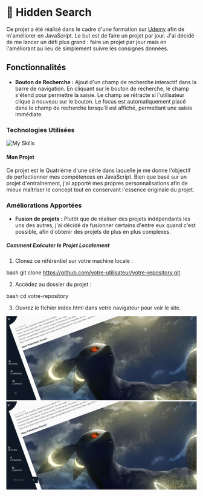 # :flower_playing_cards: Hidden Search

Ce projet a été réalisé dans le cadre d'une formation sur [Udemy](https://www.udemy.com/course/50-projects-50-days/) afin de m'améliorer en JavaScript. Le but est de faire un projet par jour. J'ai décidé de me lancer un défi plus grand : faire un projet par jour mais en l'améliorant au lieu de simplement suivre les consignes données.

## Fonctionnalités

- **Bouton de Recherche :** Ajout d'un champ de recherche interactif dans la barre de navigation.
  En cliquant sur le bouton de recherche, le champ s'étend pour permettre la saisie.
  Le champ se rétracte si l'utilisateur clique à nouveau sur le bouton.
  Le focus est automatiquement placé dans le champ de recherche lorsqu'il est affiché, permettant une saisie immédiate.

### Technologies Utilisées

![My Skills](https://skillicons.dev/icons?i=html,css,js)

#### Mon Projet

Ce projet est le Quatrième d'une série dans laquelle je me donne l'objectif de perfectionner mes compétences en JavaScript. Bien que basé sur un projet d'entraînement, j'ai apporté mes propres personnalisations afin de mieux maîtriser le concept tout en conservant l'essence originale du projet.

### Améliorations Apportées

- **Fusion de projets :** Plutôt que de réaliser des projets indépendants les uns des autres, j'ai décidé de fusionner certains d'entre eux quand c'est possible, afin d'obtenir des projets de plus en plus complexes.

##### Comment Exécuter le Projet Localement

1. Clonez ce référentiel sur votre machine locale :

bash
git clone https://github.com/votre-utilisateur/votre-repository.git

2. Accédez au dossier du projet :

bash
cd votre-repository

3. Ouvrez le fichier index.html dans votre navigateur pour voir le site.

![Scren1](Capture.png)
![Scren2](Capture2.png)

